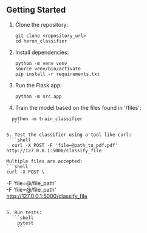
## Getting Started
1. Clone the repository:
    ```shell
    git clone <repository_url>
    cd heron_classifier
    ```

2. Install dependencies:
    ```shell
    python -m venv venv
    source venv/bin/activate
    pip install -r requirements.txt
    ```

3. Run the Flask app:
    ```shell
    python -m src.app
    ```

4. Train the model based on the files found in '/files':
  ```shell
    python -m train_classifier
    ```

5. Test the classifier using a tool like curl:
   ```shell
    curl -X POST -F 'file=@path_to_pdf.pdf' http://127.0.0.1:5000/classify_file
   ```
    Multiple files are accepted: 
    ```shell
    curl -X POST \
-F 'file=@/file_path' \
-F 'file=@/file_path' \
http://127.0.0.1:5000/classify_file
```

5. Run tests:
  ```shell
    pytest
    ```


